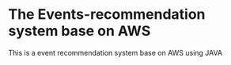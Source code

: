 # The Events-recommendation system base on AWS
This is a event recommendation  system base on AWS using JAVA
